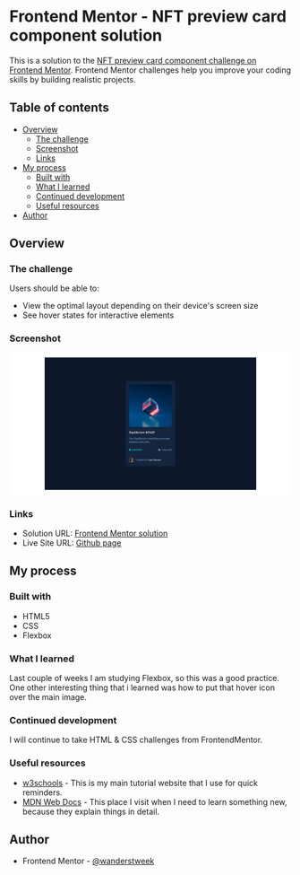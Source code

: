 # Frontend Mentor - NFT preview card component solution

This is a solution to the [NFT preview card component challenge on Frontend Mentor](https://www.frontendmentor.io/challenges/nft-preview-card-component-SbdUL_w0U). Frontend Mentor challenges help you improve your coding skills by building realistic projects.

## Table of contents

- [Overview](#overview)
  - [The challenge](#the-challenge)
  - [Screenshot](#screenshot)
  - [Links](#links)
- [My process](#my-process)
  - [Built with](#built-with)
  - [What I learned](#what-i-learned)
  - [Continued development](#continued-development)
  - [Useful resources](#useful-resources)
- [Author](#author)


## Overview

### The challenge

Users should be able to:

- View the optimal layout depending on their device's screen size
- See hover states for interactive elements

### Screenshot

![](images/screenshot.png)

### Links

- Solution URL: [Frontend Mentor solution](https://www.frontendmentor.io/solutions/nftcard-made-with-flexbox-o-Nv0R8_If)
- Live Site URL: [Github page](https://wanderstweek.github.io/nft-card/)

## My process

### Built with

- HTML5
- CSS
- Flexbox

### What I learned

Last couple of weeks I am studying Flexbox, so this was a good practice.
One other interesting thing that i learned was how to put that hover icon over the main image.



### Continued development

I will continue to take HTML & CSS challenges from FrontendMentor.

### Useful resources

- [w3schools](https://www.w3schools.com) - This is my main tutorial website that I use for quick reminders.
- [MDN Web Docs](https://developer.mozilla.org/en-US/) - This place I visit when I need to learn something new, because they explain things in detail.


## Author

- Frontend Mentor - [@wanderstweek](https://www.frontendmentor.io/profile/wanderstweek)
